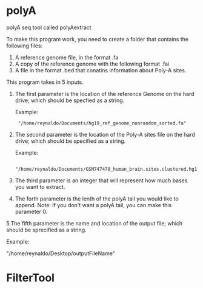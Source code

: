 polyA
=====

polyA seq tool called polyAextract


To make this program work, you need to create a folder that contains the following files:
 
1. A reference genome file, in the format .fa
2. A copy of the reference genome with the following format .fai
3. A file in the format .bed that conatins information about Poly-A sites.
 
This program takes in 5 inputs.

1. The first parameter is the location of the reference Genome on the hard drive; which should be specfied as a string.
    
   Example:
   
 		"/home/reynaldo/Documents/hg19_ref_genome_nonrandom_sorted.fa"
 
2. The second parameter is the location of the Poly-A sites file on the hard drive; which should be specified as a string.
 	  
    Example:
    
    		"/home/reynaldo/Documents/GSM747470_human_brain.sites.clustered.hg19.bed"

3. The third parameter is an integer that will represent how much bases you want to extract.

4. The forth parameter is the lenth of the polyA tail you would like to append.
   Note: If you don't want a polyA tail, you can make this parameter 0.

5.The fifth parameter is the name and location of the output file; which should be sprecified as a string.
  
  Example:
  
   "/home/reynaldo/Desktop/outputFileName"


FilterTool
=====
